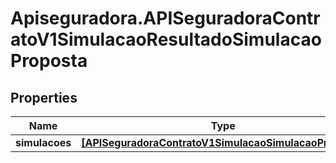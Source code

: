 # Apiseguradora.APISeguradoraContratoV1SimulacaoResultadoSimulacaoProposta

## Properties
Name | Type | Description | Notes
------------ | ------------- | ------------- | -------------
**simulacoes** | [**[APISeguradoraContratoV1SimulacaoSimulacaoProposta]**](APISeguradoraContratoV1SimulacaoSimulacaoProposta.md) |  | [optional] 


